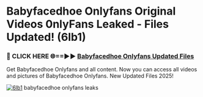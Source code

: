 # Babyfacedhoe Onlyfans Original Videos 0nlyFans Leaked - Files Updated! (6lb1)

<h3>🔴 CLICK HERE 🌐==►► <a href="https://tinyurl.com/ms9xzufz" rel="nofollow">Babyfacedhoe Onlyfans Updated Files</a></h3>

Get Babyfacedhoe Onlyfans and all content. Now you can access all videos and pictures of Babyfacedhoe Onlyfans. New Updated Files 2025!

[![6lb1](https://i.imgur.com/ppqm5kG.gif)](https://tinyurl.com/ms9xzufz)
babyfacedhoe onlyfans leaks